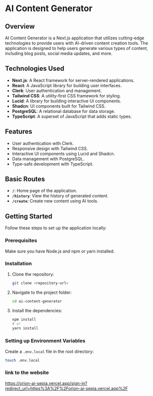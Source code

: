 # AI Content Generator

## Overview

AI Content Generator is a Next.js application that utilizes cutting-edge technologies to provide users with AI-driven content creation tools. The application is designed to help users generate various types of content, including blog posts, social media updates, and more.

## Technologies Used

- **Next.js**: A React framework for server-rendered applications.
- **React**: A JavaScript library for building user interfaces.
- **Clerk**: User authentication and management.
- **Tailwind CSS**: A utility-first CSS framework for styling.
- **Lucid**: A library for building interactive UI components.
- **Shadcn**: UI components built for Tailwind CSS.
- **PostgreSQL**: A relational database for data storage.
- **TypeScript**: A superset of JavaScript that adds static types.

## Features

- User authentication with Clerk.
- Responsive design with Tailwind CSS.
- Interactive UI components using Lucid and Shadcn.
- Data management with PostgreSQL.
- Type-safe development with TypeScript.

## Basic Routes

- **`/`**: Home page of the application.
- **`/history`**: View the history of generated content.
- **`/create`**: Create new content using AI tools.

## Getting Started

Follow these steps to set up the application locally:

### Prerequisites

Make sure you have Node.js and npm or yarn installed.

### Installation

1. Clone the repository:

    ```bash
    git clone <repository-url>
    ```

2. Navigate to the project folder:

    ```bash
    cd ai-content-generator
    ```

3. Install the dependencies:

    ```bash
    npm install
    # or
    yarn install
    ```

### Setting up Environment Variables

Create a `.env.local` file in the root directory:

```bash
touch .env.local
```
### link to the website
https://orion-ai-sepia.vercel.app/sign-in?redirect_url=https%3A%2F%2Forion-ai-sepia.vercel.app%2F
